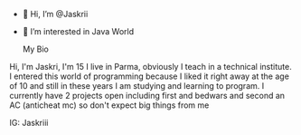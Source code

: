 - 👋 Hi, I’m @Jaskrii
- 👀 I’m interested in Java World

  My Bio

Hi, I'm Jaskri, I'm 15 I live in Parma, obviously I teach in a technical institute.
I entered this world of programming because I liked it right away at the age of 10 and still in these years I am studying and learning to program.
I currently have 2 projects open including first and bedwars and second an AC (anticheat mc) so don't expect big things from me

IG: Jaskriii
